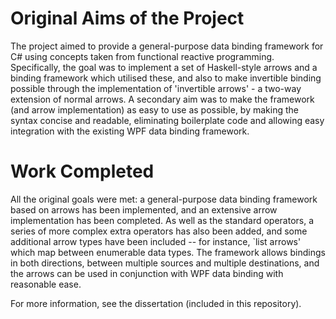 # Original Aims of the Project

The project aimed to provide a general-purpose data binding framework for C# using concepts taken from functional reactive programming. Specifically, the goal was to implement a set of Haskell-style arrows and a binding framework which utilised these, and also to make invertible binding possible through the implementation of 'invertible arrows' - a two-way extension of normal arrows. A secondary aim was to make the framework (and arrow implementation) as easy to use as possible, by making the syntax concise and readable, eliminating boilerplate code and allowing easy integration with the existing WPF data binding framework.

# Work Completed

All the original goals were met: a general-purpose data binding framework based on arrows has been implemented, and an extensive arrow implementation has been completed. As well as the standard operators, a series of more complex extra operators has also been added, and some additional arrow types have been included -- for instance, `list arrows' which map between enumerable data types. The framework allows bindings in both directions, between multiple sources and multiple destinations, and the arrows can be used in conjunction with WPF data binding with reasonable ease.

For more information, see the dissertation (included in this repository).
